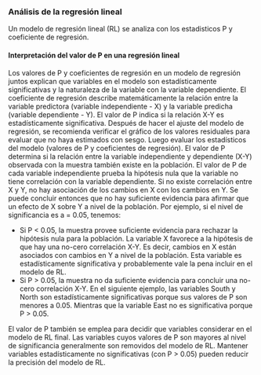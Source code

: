### Análisis de la regresión lineal
Un modelo de regresión lineal (RL) se analiza con los estadisticos P y coeficiente de regresión.

#### Interpretación del valor de P en una regresión lineal
Los valores de P y coeficientes de regresión en un modelo de regresión juntos explican que variables en el modelo son estadísticamente significativas y la naturaleza de la variable con la variable dependiente. El coeficiente de regresión describe matemáticamente la relación entre la variable predictora (variable independiente - X) y la variable predicha (variable dependiente - Y). El valor de P indica si la relación X-Y es estadísticamente significativa.
Después de hacer el ajuste del modelo de regresión, se recomienda verificar el gráfico de los valores residuales para evaluar que no haya estimados con sesgo. Luego evaluar los estadísticos del modelo (valores de P y coeficientes de regresión).
El valor de P determina si la relación entre la variable independiente y dependiente (X-Y) observada con la muestra también existe en la población. El valor de P de cada variable independiente prueba la hipótesis nula que la variable no tiene correlación con la variable dependiente. Si no existe correlación entre X y Y, no hay asociación de los cambios en X con los cambios en Y. Se puede concluir entonces que no hay suficiente evidencia para afirmar que un efecto de X sobre Y a nivel de la población. Por ejemplo, si el nivel de significancia es a = 0.05, tenemos:

-	Si P < 0.05, la muestra provee suficiente evidencia para rechazar la hipótesis nula para la población. La variable X favorece a la hipótesis de que hay una no-cero correlación X-Y. Es decir, cambios en X están asociados con cambios en Y a nivel de la población. Esta variable es estadísticamente significativa y probablemente vale la pena incluir en el modelo de RL.
-	Si P > 0.05, la muestra no da suficiente evidencia para concluir una no-cero correlación X-Y.
En el siguiente ejemplo, las variables South y North son estadísticamente significativas porque sus valores de P son menores a 0.05. Mientras que la variable East no es significativa porque P > 0.05.
 
El valor de P también se emplea para decidir que variables considerar en el modelo de RL final. Las variables cuyos valores de P son mayores al nivel de significancia generalmente son removidos del modelo de RL. Mantener variables estadísticamente no significativas (con P > 0.05) pueden reducir la precisión del modelo de RL.


